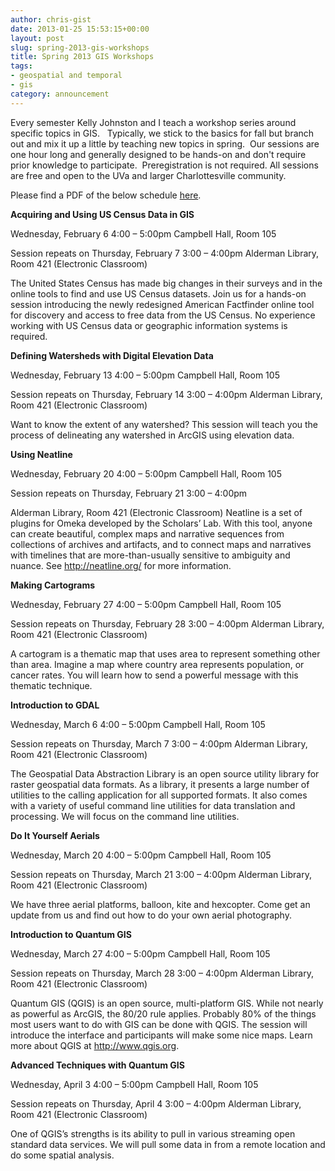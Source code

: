 ```yaml
---
author: chris-gist
date: 2013-01-25 15:53:15+00:00
layout: post
slug: spring-2013-gis-workshops
title: Spring 2013 GIS Workshops
tags:
- geospatial and temporal
- gis
category: announcement
---
```


Every semester Kelly Johnston and I teach a workshop series around specific topics in GIS.   Typically, we stick to the basics for fall but branch out and mix it up a little by teaching new topics in spring.  Our sessions are one hour long and generally designed to be hands-on and don't require prior knowledge to participate.  Preregistration is not required. All sessions are free and open to the UVa and larger Charlottesville community.

Please find a PDF of the below schedule [here](http://static.scholarslab.org/wp-content/uploads/2013/01/spring13GISworkshops.pdf).

**Acquiring and Using US Census Data in GIS**

Wednesday, February 6
4:00 – 5:00pm
Campbell Hall, Room 105

Session repeats on
Thursday, February 7
3:00 – 4:00pm
Alderman Library, Room 421 (Electronic Classroom)

The United States Census has made big changes in their surveys and in the online tools to find and use US
Census datasets. Join us for a hands-on session introducing the newly redesigned American Factfinder online
tool for discovery and access to free data from the US Census. No experience working with US Census data
or geographic information systems is required.

**Defining Watersheds with Digital Elevation Data**

Wednesday, February 13
4:00 – 5:00pm
Campbell Hall, Room 105

Session repeats on
Thursday, February 14
3:00 – 4:00pm
Alderman Library, Room 421 (Electronic Classroom)

Want to know the extent of any watershed? This session will teach you the process of delineating any
watershed in ArcGIS using elevation data.

**Using Neatline**

Wednesday, February 20
4:00 – 5:00pm
Campbell Hall, Room 105

Session repeats on
Thursday, February 21
3:00 – 4:00pm

Alderman Library, Room 421 (Electronic Classroom)
Neatline is a set of plugins for Omeka developed by the Scholars’ Lab. With this tool, anyone can create
beautiful, complex maps and narrative sequences from collections of archives and artifacts, and to connect
maps and narratives with timelines that are more-than-usually sensitive to ambiguity and nuance. See
http://neatline.org/ for more information.

**Making Cartograms**

Wednesday, February 27
4:00 – 5:00pm
Campbell Hall, Room 105

Session repeats on
Thursday, February 28
3:00 – 4:00pm
Alderman Library, Room 421 (Electronic Classroom)

A cartogram is a thematic map that uses area to represent something other than area. Imagine a map where
country area represents population, or cancer rates. You will learn how to send a powerful message with this
thematic technique.

**Introduction to GDAL**

Wednesday, March 6
4:00 – 5:00pm
Campbell Hall, Room 105

Session repeats on
Thursday, March 7
3:00 – 4:00pm
Alderman Library, Room 421 (Electronic Classroom)

The Geospatial Data Abstraction Library is an open source utility library for raster geospatial data formats. As
a library, it presents a large number of utilities to the calling application for all supported formats. It also
comes with a variety of useful command line utilities for data translation and processing. We will focus on the
command line utilities.

**Do It Yourself Aerials**

Wednesday, March 20
4:00 – 5:00pm
Campbell Hall, Room 105

Session repeats on
Thursday, March 21
3:00 – 4:00pm
Alderman Library, Room 421 (Electronic Classroom)

We have three aerial platforms, balloon, kite and hexcopter. Come get an update from us and find out how to
do your own aerial photography.

**Introduction to Quantum GIS**

Wednesday, March 27
4:00 – 5:00pm
Campbell Hall, Room 105

Session repeats on
Thursday, March 28
3:00 – 4:00pm
Alderman Library, Room 421 (Electronic Classroom)

Quantum GIS (QGIS) is an open source, multi-platform GIS. While not nearly as powerful as ArcGIS, the
80/20 rule applies. Probably 80% of the things most users want to do with GIS can be done with QGIS. The
session will introduce the interface and participants will make some nice maps. Learn more about QGIS at
http://www.qgis.org.

**Advanced Techniques with Quantum GIS**

Wednesday, April 3
4:00 – 5:00pm
Campbell Hall, Room 105

Session repeats on
Thursday, April 4
3:00 – 4:00pm
Alderman Library, Room 421 (Electronic Classroom)

One of QGIS’s strengths is its ability to pull in various streaming open standard data services. We will pull
some data in from a remote location and do some spatial analysis.

